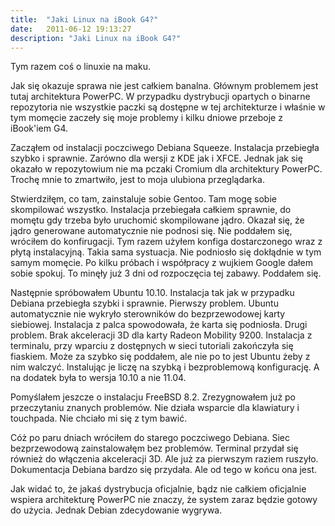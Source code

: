 ```yaml
---
title:  "Jaki Linux na iBook G4?"
date:   2011-06-12 19:13:27
description: "Jaki Linux na iBook G4?"
---
```


Tym razem coś o linuxie na maku.

Jak się okazuje sprawa nie jest całkiem banalna. Głównym problemem jest tutaj architektura PowerPC. W przypadku dystrybucji opartych o binarne repozytoria nie wszystkie paczki są dostępne w tej architekturze i właśnie w tym momęcie zaczeły się moje problemy i kilku dniowe przeboje z iBook'iem G4.

Zacząłem od instalacji poczciwego Debiana Squeeze. Instalacja przebiegła szybko i sprawnie. Zarówno dla wersji z KDE jak i XFCE. Jednak jak się okazało w repozytowium nie ma pczaki Cromium dla architektury PowerPC. Trochę mnie to zmartwiło, jest to moja ulubiona przeglądarka.

Stwierdziłęm, co tam, zainstaluje sobie Gentoo. Tam mogę sobie skompilować wszystko. Instalacja przebiegała całkiem sprawnie, do momętu gdy trzeba było uruchomić skompilowane jądro. Okazał się, że jądro generowane automatycznie nie podnosi się. Nie poddałem się, wróciłem do konfirugacji. Tym razem użyłem konfiga dostarczonego wraz z płytą instalacyjną. Takia sama systuacja. Nie podniosło się dokłądnie w tym samym momęcie. Po kilku próbach i współpracy z wujkiem Google dałem sobie spokuj. To minęły już 3 dni od rozpoczęcia tej zabawy. Poddałem się.

Następnie spróbowałem Ubuntu 10.10. Instalacja tak jak w przypadku Debiana przebiegła szybki i sprawnie. Pierwszy problem. Ubuntu automatycznie nie wykryło sterowników do bezprzewodowej karty siebiowej. Instalacja z palca spowodowała, że karta się podniosła. Drugi problem. Brak akceleracji 3D dla karty Radeon Mobility 9200. Instalacja z terminalu, przy wparciu z dostępnych w sieci tutoriali zakończyła się fiaskiem. Może za szybko się poddałem, ale nie po to jest Ubuntu żeby z nim walczyć. Instalując je liczę na szybką i bezproblemową konfigurację. A na dodatek była to wersja 10.10 a nie 11.04.

Pomyślałem jeszcze o instalacju FreeBSD 8.2. Zrezygnowałem już po przeczytaniu znanych problemów. Nie działa wsparcie dla klawiatury i touchpada. Nie chciało mi się z tym bawić.

Cóż po paru dniach wróciłem do starego poczciwego Debiana. Siec bezprzewodową zainstalowałęm bez problemów. Terminal przydał się również do włączenia akceleracji 3D. Ale już za pierwszym raziem ruszyło. Dokumentacja Debiana bardzo się przydała. Ale od tego w końcu ona jest.

Jak widać to, że jakaś dystrybucja oficjalnie, bądz nie całkiem oficjalnie wspiera architekturę PowerPC nie znaczy, że system zaraz będzie gotowy do użycia. Jednak Debian zdecydowanie wygrywa.